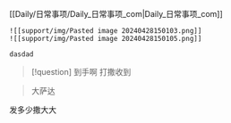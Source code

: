 [[Daily/日常事项/Daily_日常事项_com|Daily_日常事项_com]]
```image-layout-a
![[support/img/Pasted image 20240428150103.png]]
![[support/img/Pasted image 20240428150105.png]]
```
```
dasdad
```

> [!question] 到手啊
> 打撒收到 

> 大萨达

 发多少撒大大
